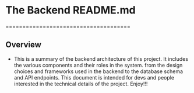 # The Backend README.md
=====================================
## Overview

- This is a summary of the backend architecture of this project. It includes the various
components and their roles in the system. from the design choices and frameworks used in 
the backend to the database schema and API endpoints. This document is intended for devs
and people interested in the technical details of the project. Enjoy!!!

